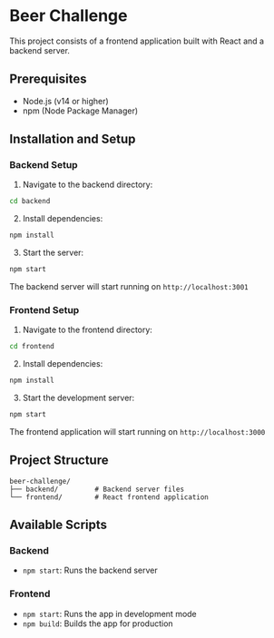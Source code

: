 # Beer Challenge

This project consists of a frontend application built with React and a backend server.

## Prerequisites

- Node.js (v14 or higher)
- npm (Node Package Manager)

## Installation and Setup

### Backend Setup

1. Navigate to the backend directory:

```bash
cd backend
```

2. Install dependencies:

```bash
npm install
```

3. Start the server:

```bash
npm start
```

The backend server will start running on `http://localhost:3001`

### Frontend Setup

1. Navigate to the frontend directory:

```bash
cd frontend
```

2. Install dependencies:

```bash
npm install
```

3. Start the development server:

```bash
npm start
```

The frontend application will start running on `http://localhost:3000`

## Project Structure

```
beer-challenge/
├── backend/         # Backend server files
└── frontend/        # React frontend application
```

## Available Scripts

### Backend

- `npm start`: Runs the backend server

### Frontend

- `npm start`: Runs the app in development mode
- `npm build`: Builds the app for production
